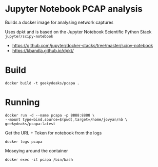 # Jupyter Notebook PCAP analysis

Builds a docker image for analysing network captures 

Uses dpkt and is based on the Jupyter Notebook Scientific Python Stack `jupyter/scipy-notebook`

- https://github.com/jupyter/docker-stacks/tree/master/scipy-notebook
- https://kbandla.github.io/dpkt/

# Build

    docker build -t geekydeaks/pcapa .

# Running

    docker run -d --name pcapa -p 8888:8888 \
    --mount type=bind,source=$(pwd),target=/home/jovyan/nb \
    geekydeaks/pcapa:latest 

Get the URL + Token for notebook from the logs

    docker logs pcapa

Moseying around the container

    docker exec -it pcapa /bin/bash